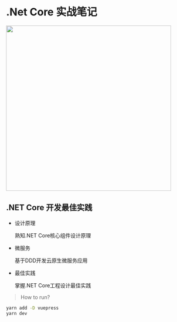# .Net Core 实战笔记

<img src="https://i.loli.net/2020/02/25/Oryq4dbzveE9QAZ.png" width="450" />

## .NET Core 开发最佳实践

* 设计原理
    
    熟知.NET Core核心组件设计原理

* 微服务
    
    基于DDD开发云原生微服务应用

* 最佳实践
    
   掌握.NET Core工程设计最佳实践

> How to run?

```sh
yarn add -D vuepress
yarn dev
```